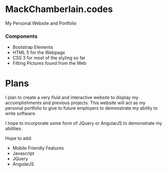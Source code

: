 # MackChamberlain.codes
My Personal Website and Portfolio

### Components
* Bootstrap Elements
* HTML 5 for the Webpage
* CSS 3 for most of the styling so far
* Fitting Pictures found from the Web

# Plans
I plan to create a very fluid and interactive website to display my accomplishments and previous projects.
This website will act as my personal portfolio to give to future employers to demonstrate my ability to write software.

I hope to incorporate some form of JQuery or AngularJS to demonstrate my abilities.

Hope to add:
* Mobile Friendly Features
* Javascript
* JQuery
* AngularJS
